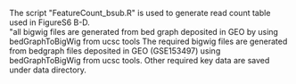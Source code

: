 The script "FeatureCount_bsub.R" is used to generate read count table used in FigureS6 B-D.  
"all bigwig files are generated from bed graph deposited in GEO by using bedGraphToBigWig from ucsc tools
The required bigwig files are generated from bedgraph files deposited in GEO (GSE153497) using bedGraphToBigWig from ucsc tools. Other required key data are saved under data directory.
